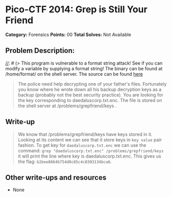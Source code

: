 # Pico-CTF 2014: Grep is Still Your Friend 

**Category:** Forensics
**Points:** 00
**Total Solves:** Not Available
## Problem Description:

[//]: # (> This program is vulnerable to a format string attack! See if you can modify a variable by supplying a format string! The binary can be found at /home/format/ on the shell server. The source can be found [here](format.c\).)
> The police need help decrypting one of your father's files. Fortunately you know where he wrote down all his backup decryption keys as a backup (probably not the best security practice). You are looking for the key corresponding to daedaluscorp.txt.enc. The file is stored on the shell server at /problems/grepfriend/keys .

## Write-up
[//]: # (> Your write up goes here.)
> We know that /problems/grepfriend/keys have keys stored in it. Looking at its content we can see that it store keys in `key value` pair fashion. To get key for `daedaluscorp.txt.enc` we can use the command: `grep "daedaluscorp.txt.enc" /problems/grepfriend/keys` it will print the line where key is daedaluscorp.txt.enc. 
> This gives us the flag: `b2bee8664b754d0c85c4c0303134bca6`.


## Other write-ups and resources

* None
